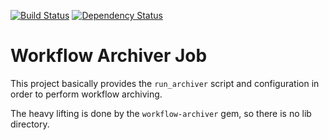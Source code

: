 [![Build Status](https://travis-ci.org/sul-dlss/workflow-archiver-job.svg?branch=master)](https://travis-ci.org/sul-dlss/workflow-archiver-job)
[![Dependency Status](https://gemnasium.com/sul-dlss/workflow-archiver-job.svg)](https://gemnasium.com/sul-dlss/workflow-archiver-job)

# Workflow Archiver Job

This project basically provides the `run_archiver` script and configuration in order to perform
workflow archiving.

The heavy lifting is done by the `workflow-archiver` gem, so there is no lib directory.

